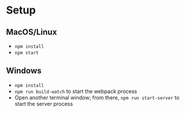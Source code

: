# Setup

## MacOS/Linux

* `npm install`
* `npm start`

## Windows

* `npm install`
* `npm run build-watch` to start the webpack process
* Open another terminal window; from there, `npm run start-server` to start the server process
